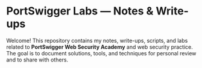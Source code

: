 # PortSwigger Labs — Notes & Write-ups

Welcome! This repository contains my notes, write-ups, scripts, and labs related to **PortSwigger Web Security Academy** and web security practice. The goal is to document solutions, tools, and techniques for personal review and to share with others.
